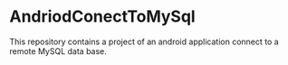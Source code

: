 # AndriodConectToMySql
This repository contains a project of  an android application connect to a remote MySQL data base. 
